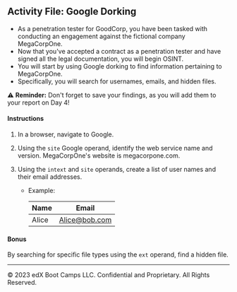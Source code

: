 ## Activity File: Google Dorking

- As a penetration tester for GoodCorp, you have been tasked with conducting an engagement against the fictional company MegaCorpOne. 
- Now that you've accepted a contract as a penetration tester and have signed all the legal documentation, you will begin OSINT.
- You will start by using Google dorking to find information pertaining to MegaCorpOne. 
- Specifically, you will search for usernames, emails, and hidden files.


⚠️ **Reminder:** Don't forget to save your findings, as you will add them to your report on Day 4!

#### Instructions

1. In a browser, navigate to Google. 

2. Using the `site` Google operand, identify the web service name and version. MegaCorpOne's website is megacorpone.com. 

3. Using the `intext` and `site` operands, create a list of user names and their email addresses.

	- Example:
	
		| Name  | Email |
		| ------| ----- | 
		| Alice | Alice@bob.com |
	
#### Bonus 

By searching for specific file types using the `ext` operand, find a hidden file.

---

© 2023 edX Boot Camps LLC. Confidential and Proprietary. All Rights Reserved.



